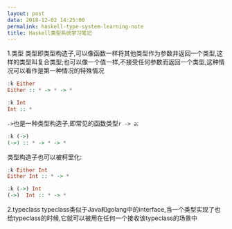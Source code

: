 ```yaml
---
layout: post
data: 2018-12-02 14:25:00
permalink: haskell-type-system-learning-note
title: Haskell类型系统学习笔记
---
```

1.类型 
类型即类型构造子,可以像函数一样将其他类型作为参数并返回一个类型,这样的类型叫复合类型;也可以像一个值一样,不接受任何参数而返回一个类型,这种情况可以看作是第一种情况的特殊情况
```Haskell
:k Either
Either :: * -> * -> *

:k Int
Int :: *
```

`->`也是一种类型构造子,即常见的函数类型`r -> a`:
```Haskell
:k (->)
(->) :: * -> * -> *
```
类型构造子也可以被柯里化:
```Haskell
:k Either Int
Either Int :: * -> *

:k (->) Int
(->)  Int :: * -> *
```
2.typeclass
typeclass类似于Java和golang中的interface,当一个类型实现了也给typeclass的时候,它就可以被用在任何一个接收该typeclass的场景中

